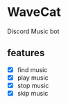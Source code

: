 # WaveCat
Discord Music bot

## features
- [x] find music
- [x] play music
- [x] stop music
- [x] skip music
